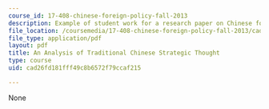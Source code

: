 ```yaml
---
course_id: 17-408-chinese-foreign-policy-fall-2013
description: Example of student work for a research paper on Chinese foreign policy.
file_location: /coursemedia/17-408-chinese-foreign-policy-fall-2013/cad26fd181fff49c8b6572f79ccaf215_MIT17_408F13_AnlyisTrdtnl.pdf
file_type: application/pdf
layout: pdf
title: An Analysis of Traditional Chinese Strategic Thought
type: course
uid: cad26fd181fff49c8b6572f79ccaf215

---
```

None